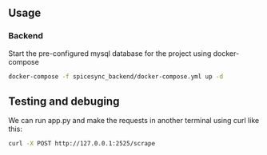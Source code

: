 ## Usage
### Backend
Start the pre-configured mysql database for the project using docker-compose

```bash
docker-compose -f spicesync_backend/docker-compose.yml up -d
```

## Testing and debuging

We can run app.py and make the requests in another terminal using curl like this:

```bash
curl -X POST http://127.0.0.1:2525/scrape
```